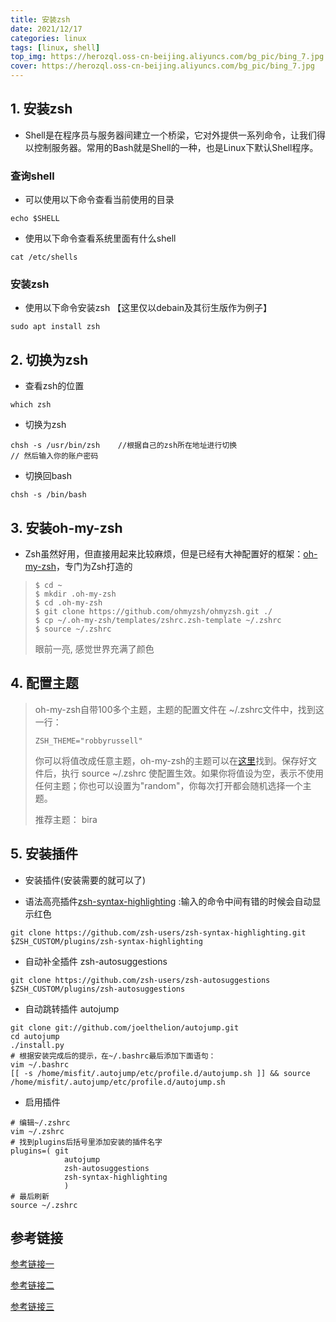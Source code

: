 ```yaml
---
title: 安装zsh
date: 2021/12/17
categories: linux
tags: [linux, shell]
top_img: https://herozql.oss-cn-beijing.aliyuncs.com/bg_pic/bing_7.jpg
cover: https://herozql.oss-cn-beijing.aliyuncs.com/bg_pic/bing_7.jpg
---
```




## 1. 安装zsh

- Shell是在程序员与服务器间建立一个桥梁，它对外提供一系列命令，让我们得以控制服务器。常用的Bash就是Shell的一种，也是Linux下默认Shell程序。

### 查询shell

- 可以使用以下命令查看当前使用的目录

```
echo $SHELL
```

- 使用以下命令查看系统里面有什么shell

```
cat /etc/shells
```

### 安装zsh

- 使用以下命令安装zsh   【这里仅以debain及其衍生版作为例子】

```
sudo apt install zsh
```



## 2. 切换为zsh

- 查看zsh的位置

```
which zsh
```

- 切换为zsh

```
chsh -s /usr/bin/zsh    //根据自己的zsh所在地址进行切换
// 然后输入你的账户密码
```

- 切换回bash

```
chsh -s /bin/bash
```



## 3. 安装oh-my-zsh

- Zsh虽然好用，但直接用起来比较麻烦，但是已经有大神配置好的框架：[oh-my-zsh](https://github.com/robbyrussell/oh-my-zsh)，专门为Zsh打造的
>```
>$ cd ~
>$ mkdir .oh-my-zsh
>$ cd .oh-my-zsh
>$ git clone https://github.com/ohmyzsh/ohmyzsh.git ./
>$ cp ~/.oh-my-zsh/templates/zshrc.zsh-template ~/.zshrc
>$ source ~/.zshrc
>```
>
>眼前一亮, 感觉世界充满了颜色



## 4. 配置主题


>oh-my-zsh自带100多个主题，主题的配置文件在 ~/.zshrc文件中，找到这一行：
>
>```
>ZSH_THEME="robbyrussell"
>```
>
>你可以将值改成任意主题，oh-my-zsh的主题可以在[这里](https://github.com/robbyrussell/oh-my-zsh/wiki/themes)找到。保存好文件后，执行 source ~/.zshrc 使配置生效。如果你将值设为空，表示不使用任何主题；你也可以设置为"random"，你每次打开都会随机选择一个主题。
>
>推荐主题： bira
>


## 5. 安装插件

- 安装插件(安装需要的就可以了)

- 语法高亮插件[zsh-syntax-highlighting](https://www.jianshu.com/p/4fde9ae77922) :输入的命令中间有错的时候会自动显示红色

```
git clone https://github.com/zsh-users/zsh-syntax-highlighting.git $ZSH_CUSTOM/plugins/zsh-syntax-highlighting
```

- 自动补全插件 zsh-autosuggestions

```
git clone https://github.com/zsh-users/zsh-autosuggestions $ZSH_CUSTOM/plugins/zsh-autosuggestions
```

- 自动跳转插件 autojump

```
git clone git://github.com/joelthelion/autojump.git
cd autojump
./install.py
# 根据安装完成后的提示，在~/.bashrc最后添加下面语句：
vim ~/.bashrc    
[[ -s /home/misfit/.autojump/etc/profile.d/autojump.sh ]] && source /home/misfit/.autojump/etc/profile.d/autojump.sh
```

- 启用插件

```
# 编辑~/.zshrc   
vim ~/.zshrc    
# 找到plugins后括号里添加安装的插件名字
plugins=( git 
            autojump 
            zsh-autosuggestions 
            zsh-syntax-highlighting
            )
# 最后刷新
source ~/.zshrc    
```



## 参考链接

[参考链接一](https://www.cnblogs.com/lfri/p/10798105.html)

[参考链接二](https://www.cnblogs.com/cxl-blog/p/12347993.html)

[参考链接三](https://blog.gomyck.com/posts/zsh/)
